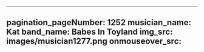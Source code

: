 ------
pagination_pageNumber: 1252
musician_name: Kat
band_name: Babes In Toyland
img_src: images/musician1277.png
onmouseover_src: 
------